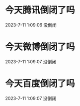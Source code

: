 # 今天腾讯倒闭了吗

2023-7-11 1:09:06 没倒闭

# 今天微博倒闭了吗

2023-7-11 1:09:07 没倒闭

# 今天百度倒闭了吗

2023-7-11 1:09:07 没倒闭

